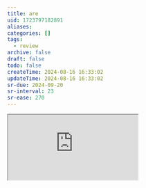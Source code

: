 ```yaml
---
title: are
uid: 1723797182891
aliases:
categories: []
tags:
  - review
archive: false
draft: false
todo: false
createTime: 2024-08-16 16:33:02
updateTime: 2024-08-16 16:33:02
sr-due: 2024-09-20
sr-interval: 23
sr-ease: 270
---
```


<iframe
  class="iframe_full"
  src="https://dict.youdao.com/result?word=are&lang=en"
>
</iframe>
